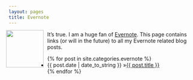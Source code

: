 ```yaml
---
layout: pages
title: Evernote
---
```


<img
src="http://www.stevencombs.com/images/design/evernote.svg"
style="
  float: left;
  width: 100px;
  margin-right: 10px;
  margin-left: -7px;
  margin-top: -3px;
  margin-bottom: 10px;
  "
/>

It’s true. I am a huge fan of [Evernote](https://www.evernote.com/referral/Registration.action?uid=33239&sig=4da3897d067e65f5e7cc3c59c00fddb7). This page contains links (or will in the future) to all my Evernote related blog posts.

<ul id="blog-posts" class="posts">
{% for post in site.categories.evernote %}
    <li><span>{{ post.date | date_to_string }} &raquo;</span><a href="{{ post.url }}">{{ post.title }}</a></li>
{% endfor %}
</ul>
